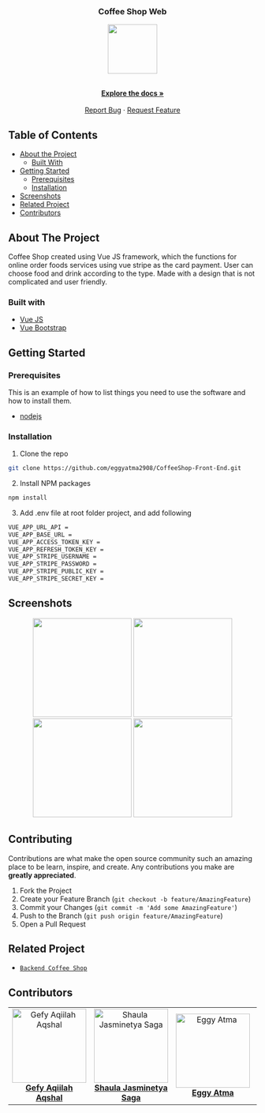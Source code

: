 <br />
<p align="center">

  <h3 align="center">Coffee Shop Web</h3>
  <p align="center" class="flex">
    <image align="center" width="100" src='./screenshots/coffee-logo.png' />
  </p>

  <p align="center">
    <br />
    <a href="https://github.com/eggyatma2908/CoffeeShop-Front-End"><strong>Explore the docs »</strong></a>
    <br />
    <br />
    <a href="https://github.com/eggyatma2908/CoffeeShop-Front-End/issues">Report Bug</a>
    ·
    <a href="https://github.com/eggyatma2908/CoffeeShop-Front-End/issues">Request Feature</a>
  </p>
</p>

<!-- TABLE OF CONTENTS -->
## Table of Contents

* [About the Project](#about-the-project)
  * [Built With](#built-with)
* [Getting Started](#getting-started)
  * [Prerequisites](#prerequisites)
  * [Installation](#installation)
* [Screenshots](#screenshots)
* [Related Project](#related-project-backend)
* [Contributors](#contributors)

<!-- ABOUT THE PROJECT -->
## About The Project


Coffee Shop created using Vue JS framework, which the functions for online order foods services using vue stripe as the card payment. User can choose food and drink according to the type. Made with a design that is not complicated and user friendly.

### Built with
* [Vue JS](https://vuejs.org/)
* [Vue Bootstrap](https://bootstrap-vue.org/)

<!-- GETTING STARTED -->
## Getting Started

### Prerequisites

This is an example of how to list things you need to use the software and how to install them.

* [nodejs](https://nodejs.org/en/download/)

### Installation

1. Clone the repo
```sh
git clone https://github.com/eggyatma2908/CoffeeShop-Front-End.git
```
2. Install NPM packages
```sh
npm install
```
3. Add .env file at root folder project, and add following
```sh
VUE_APP_URL_API = 
VUE_APP_BASE_URL = 
VUE_APP_ACCESS_TOKEN_KEY = 
VUE_APP_REFRESH_TOKEN_KEY = 
VUE_APP_STRIPE_USERNAME = 
VUE_APP_STRIPE_PASSWORD = 
VUE_APP_STRIPE_PUBLIC_KEY = 
VUE_APP_STRIPE_SECRET_KEY = 
```



<!-- ROADMAP -->
## Screenshots

<p align='center'>
  <span>
      <image width="200" height="200" src='./screenshots/login.png' />
      <image width="200" height="200" src='./screenshots/product-details.png' />
      <image width="200" height="200" src='./screenshots/payment-detai.png' />
      <image width="200" height="200" src='./screenshots/profile.png' />
     

<!-- CONTRIBUTING -->
## Contributing

Contributions are what make the open source community such an amazing place to be learn, inspire, and create. Any contributions you make are **greatly appreciated**.

1. Fork the Project
2. Create your Feature Branch (`git checkout -b feature/AmazingFeature`)
3. Commit your Changes (`git commit -m 'Add some AmazingFeature'`)
4. Push to the Branch (`git push origin feature/AmazingFeature`)
5. Open a Pull Request



## Related Project
* [`Backend Coffee Shop`](https://github.com/Gefyaqiilah/CoffeeShop-Back-End)


## Contributors
<center>
  <table>
    <tr>
      <td align="center">
        <a href="https://github.com/Gefyaqiilah">
          <img width="150" src="https://avatars.githubusercontent.com/u/54069791?s=400&u=d52c9220de7f217fab6be5eed1a2f237325ef741&v=4" alt="Gefy Aqiilah Aqshal"><br/>
          <b>Gefy Aqiilah Aqshal</b>
        </a>
      </td>
      <td align="center">
        <a href="https://github.com/sjasminetya">
          <img width="150" src="https://avatars.githubusercontent.com/u/36390515?v=4" alt="Shaula Jasminetya Saga"><br/>
          <b>Shaula Jasminetya Saga</b>
        </a>
      </td>
      <td align="center">
        <a href="https://github.com/eggyatma2908">
          <img width="150" src="https://avatars.githubusercontent.com/u/26200397?v=4" alt="Eggy Atma"><br/>
          <b>Eggy Atma</b>
        </a>
      </td>
       <td align="center">
        <a href="https://github.com/renaldipratama97">
          <img width="150" src="https://avatars.githubusercontent.com/u/72293996?v=4" alt="Renaldi Pratama Tumanggor"><br/>
          <b>Renaldi Pratama Tumanggor</b>
        </a>
      </td>
    </tr>
  </table>
</center>
